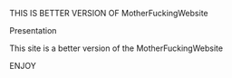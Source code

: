 THIS IS BETTER VERSION OF MotherFuckingWebsite

Presentation 

This site is a better version of the MotherFuckingWebsite

ENJOY 
